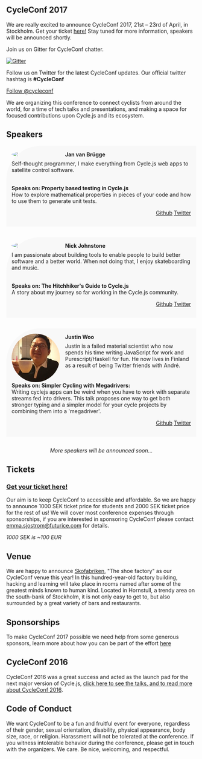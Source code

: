 ## __CycleConf 2017__
We are really excited to announce CycleConf 2017, 21st – 23rd of April, in Stockholm.
Get your ticket [here!](https://ti.to/futurice/cycleconf-2017) Stay tuned for more information, speakers will be announced shortly.


Join us on Gitter for CycleConf chatter.

[![Gitter](https://badges.gitter.im/Join%20Chat.svg)](https://gitter.im/cycleconf/cycleconf.github.io)

Follow us on Twitter for the latest CycleConf updates. Our official twitter hashtag is __#CycleConf__

<a href="https://twitter.com/cycleconf" class="twitter-follow-button" data-show-count="false">Follow @cycleconf</a> <script>!function(d,s,id){var js,fjs=d.getElementsByTagName(s)[0],p=/^http:/.test(d.location)?'http':'https';if(!d.getElementById(id)){js=d.createElement(s);js.id=id;js.src=p+'://platform.twitter.com/widgets.js';fjs.parentNode.insertBefore(js,fjs);}}(document, 'script', 'twitter-wjs');</script>

We are organizing this conference to connect cyclists from around the world, for a time of tech talks and presentations, and making a space for focused contributions upon Cycle.js and its ecosystem.

## Speakers

<div style="margin-bottom:2em;padding:1em;background:#f8f8f8;border-radius:90px 0 0 0">
<img src="/img/jan.jpg" class="speaker" style="border-radius:100%;float:left;width:128px;margin-right:1em;" />
<h4 style="margin-top:0;margin-bottom:0.5em;font-weight:bold">Jan van Brügge</h4>

<p style="margin-top:0">Self-thought programmer, I make everything from Cycle.js web apps to satellite control software.</p>
<br>
<p style="margin:0;font-weight:bold;clear:left">Speaks on: Property based testing in Cycle.js</p>
<p style="margin-top:0">How to explore mathematical properties in pieces of your code and how to use them to generate unit tests.</p>

<p style="text-align:right">
<a href="https://github.com/jvanbruegge">Github</a>
<a href="https://twitter.com/SuperManitu">Twitter</a>
</p>
</div>
<div style="margin-bottom:2em;padding:1em;background:#f8f8f8;border-radius:90px 0 0 0">
<img src="/img/nick.jpg" class="speaker" style="border-radius:100%;float:left;width:128px;margin-right:1em;" />
<h4 style="margin-top:0;margin-bottom:0.5em;font-weight:bold">Nick Johnstone</h4>

<p style="margin-top:0">I am passionate about building tools to enable people to build better software and a better world.
 When not doing that, I enjoy skateboarding and music.</p>
<br>
<p style="margin:0;font-weight:bold;clear:left">Speaks on: The Hitchhiker's Guide to Cycle.js</p>
<p style="margin-top:0">A story about my journey so far working in the Cycle.js community.</p>

<p style="text-align:right">
<a href="http://github.com/Widdershin/">Github</a>
<a href="https://twitter.com/widdnz">Twitter</a>
</p>
</div>

<div style="margin-bottom:2em;padding:1em;background:#f8f8f8;border-radius:90px 0 0 0">
<img src="/img/justin.jpg" class="speaker" style="border-radius:100%;float:left;width:128px;margin-right:1em;" />
<h4 style="margin-top:0;margin-bottom:0.5em;font-weight:bold">Justin Woo</h4>

<p style="margin-top:0">Justin is a failed material scientist who now spends his time writing JavaScript for work and Purescript/Haskell for fun. He now lives in Finland as a result of being Twitter friends with André.</p>
<br>
<p style="margin:0;font-weight:bold;clear:left">Speaks on: Simpler Cycling with Megadrivers:</p>
<p style="margin-top:0">Writing cyclejs apps can be weird when you have to work with separate streams fed into drivers. This talk proposes one way to get both stronger typing and a simpler model for your cycle projects by combining them into a 'megadriver'.</p>

<p style="text-align:right">
<a href="http://github.com/Widdershin/">Github</a>
<a href="https://twitter.com/widdnz">Twitter</a>
</p>
</div>

<em style="text-align:center;display:block;clear:both">More speakers will be announced soon…</em>

## Tickets

<h3 class="ticket"><a href="https://ti.to/futurice/cycleconf-2017">Get your ticket here!</a></h3>

Our aim is to keep CycleConf to accessible and affordable. So we are happy to announce 1000  SEK ticket price for students and 2000 SEK ticket price for the rest of us! We will cover most conference expenses through sponsorships, if you are interested in sponsoring CycleConf please contact emma.sjostrom@futurice.com for details.

_1000 SEK is ~100 EUR_

## Venue
We are happy to announce [Skofabriken]( http://summit.se/en/meeting-facilities/skofabriken/), "The shoe factory" as our CycleConf venue this year! In this hundred-year-old factory building, hacking and learning will take place in rooms named after some of the greatest minds known to human kind. Located in Hornstull, a trendy area on the south-bank of Stockholm, it is not only easy to get to, but also surrounded by a great variety of bars and restaurants.

## Sponsorships
To make CycleConf 2017 possible we need help from some generous sponsors, learn more about how you can be part of the effort <a href="./sponsor.pdf">here</a>

## CycleConf 2016
CycleConf 2016 was a great success and acted as the launch pad for the next major version of Cycle.js, <a href="/2016">click here to see the talks, and to read more about CycleConf 2016</a>.

## Code of Conduct

We want CycleConf to be a fun and fruitful event for everyone, regardless of their gender, sexual orientation, disability, physical appearance, body size, race, or religion.
Harassment will not be tolerated at the conference.
If you witness intolerable behavior during the conference, please get in touch with the organizers. We care.
Be nice, welcoming, and respectful.
